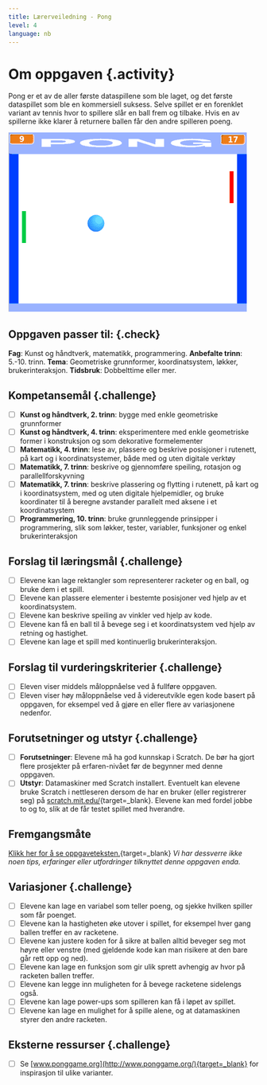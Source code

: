 ```yaml
---
title: Lærerveiledning - Pong
level: 4
language: nb
---
```


# Om oppgaven {.activity}

Pong er et av de aller første dataspillene som ble laget, og det
første dataspillet som ble en kommersiell suksess. Selve spillet er en
forenklet variant av tennis hvor to spillere slår en ball frem og
tilbake. Hvis en av spillerne ikke klarer å returnere ballen får den
andre spilleren poeng.

![](pong.png)

## Oppgaven passer til: {.check}
 __Fag__: Kunst og håndtverk, matematikk, programmering.
__Anbefalte trinn__: 5.-10. trinn.
__Tema__: Geometriske grunnformer, koordinatsystem, løkker, brukerinteraksjon.
__Tidsbruk__: Dobbelttime eller mer.

## Kompetansemål {.challenge}
- [ ] __Kunst og håndtverk, 2. trinn__: bygge med enkle geometriske grunnformer
- [ ] __Kunst og håndtverk, 4. trinn__: eksperimentere med enkle geometriske former i konstruksjon og som dekorative formelementer
- [ ] __Matematikk, 4. trinn__: lese av, plassere og beskrive posisjoner i rutenett, på kart og i koordinatsystemer, både med og uten digitale verktøy
- [ ] __Matematikk, 7. trinn__: beskrive og gjennomføre speiling, rotasjon og parallellforskyvning
- [ ] __Matematikk, 7. trinn__: beskrive plassering og flytting i rutenett, på kart og i koordinatsystem, med og uten digitale hjelpemidler, og bruke koordinater til å beregne avstander parallelt med aksene i et koordinatsystem
- [ ] __Programmering, 10. trinn__: bruke grunnleggende prinsipper i programmering, slik som løkker, tester, variabler, funksjoner og enkel brukerinteraksjon

## Forslag til læringsmål {.challenge}
- [ ] Elevene kan lage rektangler som representerer racketer og en ball, og bruke dem i et spill.
- [ ] Elevene kan plassere elementer i bestemte posisjoner ved hjelp av et koordinatsystem.
- [ ] Elevene kan beskrive speiling av vinkler ved hjelp av kode.
- [ ] Elevene kan få en ball til å bevege seg i et koordinatsystem ved hjelp av retning og hastighet.
- [ ] Elevene kan lage et spill med kontinuerlig brukerinteraksjon.

## Forslag til vurderingskriterier {.challenge}
- [ ] Eleven viser middels måloppnåelse ved å fullføre oppgaven.
- [ ] Eleven viser høy måloppnåelse ved å videreutvikle egen kode basert på oppgaven, for eksempel ved å gjøre en eller flere av variasjonene nedenfor.

## Forutsetninger og utstyr {.challenge}
- [ ] __Forutsetninger__: Elevene må ha god kunnskap i Scratch. De bør ha gjort flere prosjekter på erfaren-nivået før de begynner med denne oppgaven.
- [ ] __Utstyr__: Datamaskiner med Scratch installert. Eventuelt kan elevene bruke Scratch i nettleseren dersom de har en bruker (eller registrerer seg) på [scratch.mit.edu/](http://scratch.mit.edu/){target=_blank}. Elevene kan med fordel jobbe to og to, slik at de får testet spillet med hverandre.

## Fremgangsmåte
[Klikk her for å se oppgaveteksten.](../pong/pong.html){target=_blank}
_Vi har dessverre ikke noen tips, erfaringer eller utfordringer tilknyttet denne oppgaven enda._

## Variasjoner {.challenge}
- [ ] Elevene kan lage en variabel som teller poeng, og sjekke hvilken spiller som får poenget.
- [ ] Elevene kan la hastigheten øke utover i spillet, for eksempel hver gang ballen treffer en av racketene.
- [ ] Elevene kan justere koden for å sikre at ballen alltid beveger seg mot høyre eller venstre (med gjeldende kode kan man risikere at den bare går rett opp og ned).
- [ ] Elevene kan lage en funksjon som gir ulik sprett avhengig av hvor på racketen ballen treffer.
- [ ] Elevene kan legge inn muligheten for å bevege racketene sidelengs også.
- [ ] Elevene kan lage power-ups som spilleren kan få i løpet av spillet.
- [ ] Elevene kan lage en mulighet for å spille alene, og at datamaskinen styrer den andre racketen.

## Eksterne ressurser {.challenge}
- [ ] Se [www.ponggame.org](http://www.ponggame.org/){target=_blank} for inspirasjon til ulike varianter.
